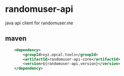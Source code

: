 # randomuser-api
java api client for randomuser.me

## maven
```xml
    <dependency>
        <groupId>xyz.opcal.tools</groupId>
        <artifactId>randomuser-api-core</artifactId>
        <version>${randomuser-api.version}</version>
    </dependency>
```